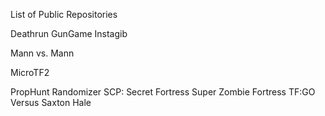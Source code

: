 List of Public Repositories

Deathrun
GunGame
Instagib

Mann vs. Mann

MicroTF2

PropHunt
Randomizer
SCP: Secret Fortress
Super Zombie Fortress
TF:GO
Versus Saxton Hale
